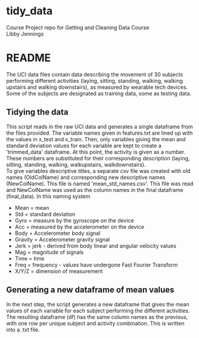 # tidy_data
Course Project repo for Getting and Cleaning Data Course <br>
Libby Jennings

# README 

The UCI data files contain data describing the movement of 30 subjects performing different activities (laying, sitting, standing, walking, walking upstairs and walking downstairs), as measured by wearable tech devices. Some of the subjects are designated as training data, some as testing data.
## Tidying the data
This script reads in the raw UCI data and generates a single dataframe from the files provided. The variable names given in features.txt are lined up with the values in x_test and x_train. Then, only variables giving the mean and standard deviation values for each variable are kept to create a 'trimmed_data' dataframe. 
At this point, the activity is given as a number. These numbers are substituted for their corresponding description (laying, sitting, standing, walking, walkupstairs, walkdownstairs). 
<br>
To give variables descriptive titles, a separate csv file was created with old names (OldColName) and corresponding new descriptive names (NewColName). This file is named 'mean_std_names.csv'. This file was read and NewColName was used as the column names in the final dataframe (final_data). In this naming system
* Mean = mean 
* Std = standard deviation
* Gyro = measure by the gyroscope on the device
* Acc = measured by the accelerometer on the device
* Body = Accelerometer body signal
* Gravity = Accelerometer gravity signal
* Jerk = jerk - derived from body linear and angular velocity values
* Mag = magnitude of signals
* Time = time
* Freq = frequency - values have undergone Fast Fourier Transform
* X/Y/Z = dimension of measurement

## Generating a new dataframe of mean values
In the next step, the script generates a new dataframe that gives the mean values of each variable for each subject performing the different activities. The resulting dataframe (df) has the same column names as the previous, with one row per unique subject and activity combination. This is written into a .txt file. 
